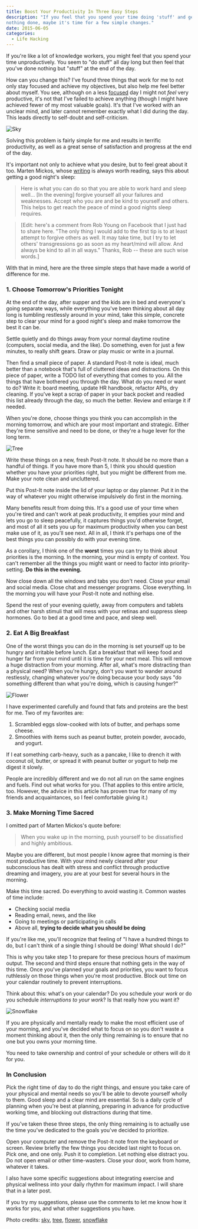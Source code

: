 ```yaml
---
title: Boost Your Productivity In Three Easy Steps
description: "If you feel that you spend your time doing 'stuff' and getting
nothing done, maybe it's time for a few simple changes."
date: 2015-06-05
categories:
  - Life Hacking
---
```


If you're like a lot of knowledge workers, you might feel that you spend your
time unproductively. You seem to "do stuff" all day long but then
feel that you've done nothing but "stuff" at the end of the day.

How can you change this? I've found three things that work for me to not only
stay focused and achieve my objectives, but also help me feel better about
myself. You see, although on a less [focused](/blog/2014/07/05/on-focus/) day I
might not *feel* very productive, it's not that I've failed to achieve anything
(though I might have achieved fewer of my most valuable goals). It's that I've
worked with an unclear mind, and later cannot remember exactly what I did during
the day. This leads directly to self-doubt and self-criticism.

![Sky](/media/2015/06/sky.jpg)

Solving this problem is fairly simple for me and results in terrific
productivity, as well as a great sense of satisfaction and progress at the end
of the day.

<!--more-->

It's important not only to achieve what you desire, but to feel great about it
too. Marten Mickos, whose
[writing](http://schoolofherring.com/2015/03/12/how-to-sleep-well-at-night/) is
always worth reading, says this about getting a good night's sleep:

> Here is what you can do so that you are able to work hard and sleep well...
> [In the evening] forgive yourself all your failures and weaknesses. Accept who
> you are and be kind to yourself and others. This helps to get reach the peace
> of mind a good nights sleep requires.

> [Edit: here's a comment from Rob Young on Facebook that I just had to share
> here. "The only thing I would add to the first tip is to at least
> attempt to forgive others as well. It may take time, but I try to let others'
> transgressions go as soon as my heart/mind will allow. And always be kind to
> all in all ways." Thanks, Rob -- these are such wise words.]

With that in mind, here are the three simple steps that have made a world of
difference for me.

### 1. Choose Tomorrow's Priorities Tonight

At the end of the day, after supper and the kids are in bed and everyone's going
separate ways, while everything you've been thinking about all day long is
tumbling restlessly around in your mind, take this simple, concrete step to
clear your mind for a good night's sleep and make tomorrow the best it can be.

Settle quietly and do things away from your normal daytime routine (computers,
social media, and the like). Do something, even for just a few minutes, to
really shift gears. Draw or play music or write in a journal.

Then find a small piece of paper. A standard Post-It note is ideal, much better
than a notebook that's full of cluttered ideas and distractions. On this piece
of paper, write a TODO list of everything that comes to you. All the things that
have bothered you through the day. What do you need or want to do? Write it:
board meeting, update HR handbook, refactor APIs, dry cleaning. If you've kept a
scrap of paper in your back pocket and readied this list already through the
day, so much the better. Review and enlarge it if needed.

When you're done, choose things you think you can accomplish in the morning
tomorrow, and which are your most important and strategic. Either they're time
sensitive and need to be done, or they're a huge lever for the long term.

![Tree](/media/2015/06/tree.jpg)

Write these things on a new, fresh Post-It note. It should be no more than a
handful of things. If you have more than 5, I think you should question whether
you have your priorities right, but you might be different from me. Make your
note clean and uncluttered.

Put this Post-It note inside the lid of your laptop or day planner. Put it in
the way of whatever you might otherwise impulsively do first in the morning.

Many benefits result from doing this. It's a good use of your time when you're
tired and can't work at peak productivity, it empties your mind and lets you go
to sleep peacefully, it captures things you'd otherwise forget, and most of all
it sets you up for maximum productivity when you can best make use of it, as
you'll see next. All in all, I think it's perhaps one of the best things you can
possibly do with your evening time.

As a corollary, I think one of the **worst** times you can try to think about
priorities is the morning. In the morning, your mind is empty of context. You
can't remember all the things you might want or need to factor into
priority-setting. **Do this in the evening.**

Now close down all the windows and tabs you don't need. Close your email and
social media. Close chat and messenger programs. Close everything. In the
morning you will have your Post-It note and nothing else.

Spend the rest of your evening quietly, away from computers and tablets and
other harsh stimuli that will mess with your retinas and suppress sleep
hormones. Go to bed at a good time and pace, and sleep well.

### 2. Eat A Big Breakfast

One of the worst things you can do in the morning is set yourself up to be
hungry and irritable before lunch. Eat a breakfast that will keep food and
hunger far from your mind until it is time for your next meal. This will remove
a huge distraction from your morning. After all, what's more distracting than a
physical need? When you're hungry, don't you want to wander around restlessly,
changing whatever you're doing because your body says "do something different
than what you're doing, which is causing hunger?"

![Flower](/media/2015/06/flower.jpg)

I have experimented carefully and found that fats and proteins are the best for
me. Two of my favorites are:

1. Scrambled eggs slow-cooked with lots of butter, and perhaps some cheese.
2. Smoothies with items such as peanut butter, protein powder, avocado, and yogurt.

If I eat something carb-heavy, such as a pancake, I like to drench it with
coconut oil, butter, or spread it with peanut butter or yogurt to help me digest
it slowly.

People are incredibly different and we do not all run on the same engines and
fuels. Find out what works for you. (That applies to this entire article,
too. However, the advice in this article has proven true for many of my friends
and acquaintances, so I feel comfortable giving it.)

### 3. Make Morning Time Sacred

I omitted part of Marten Mickos's quote before:

> When you wake up in the morning, push yourself to be dissatisfied and highly
> ambitious.

Maybe you are different, but most people I know agree that morning is
their most productive time. With your mind newly cleared after your subconscious
has dealt with stress and conflict through productive dreaming and imagery, you
are at your best for several hours in the morning.

Make this time sacred. Do everything to avoid wasting it. Common wastes of time
include:

* Checking social media
* Reading email, news, and the like
* Going to meetings or participating in calls
* Above all, **trying to decide what you should be doing**

If you're like me, you'll recognize that feeling of "I have a hundred things to
do, but I can't think of a single thing I should be doing! What should I do?"

This is why you take step 1 to prepare for these precious hours of maximum
output. The second and third steps ensure that nothing gets in the way of this
time.  Once you've planned your goals and priorities, you want to 
focus ruthlessly on those things when you're most productive. Block out time
on your calendar routinely to prevent interruptions.

Think about this: what's on your calendar? Do you schedule your *work* or do you
schedule *interruptions to your work*? Is that really how you want it?

![Snowflake](/media/2015/06/snowflake.jpg)

If you are physically and mentally ready to make the most efficient use of your
morning, and you've decided what to focus on so you don't waste a moment
thinking about it, then the only thing remaining is to ensure that no one but
you owns your morning time.

You need to take ownership and control of your schedule or others will do it
for you.

### In Conclusion

Pick the right time of day to do the right things, and ensure you take care of
your physical and mental needs so you'll be able to devote yourself wholly to
them. Good sleep and a clear mind are essential. So is a daily cycle of planning
when you're best at planning, preparing in advance for productive working time,
and blocking out distractions during that time.

If you've taken these three steps, the only thing remaining is to actually use
the time you've dedicated to the goals you've decided to prioritize.

Open your computer and remove the Post-It note from the keyboard or screen.
Review briefly the few things you decided last night to focus on. Pick one, and
one only. Push it to completion. Let nothing else distract you. Do not open
email or other time-wasters. Close your door, work from home, whatever it takes.

I also have some specific suggestions about integrating exercise and
physical wellness into your daily rhythm for maximum impact. I will share that
in a later post.

If you try my suggestions, please use the comments to let me know how it works
for you, and what other suggestions you have.

Photo credits: [sky](https://www.flickr.com/photos/motii/17737301028/),
[tree](https://www.flickr.com/photos/photographyburns/5936921799/),
[flower](https://www.flickr.com/photos/93277085@N08/15334872208/),
[snowflake](https://www.flickr.com/photos/chaoticmind75/15376850026/)
